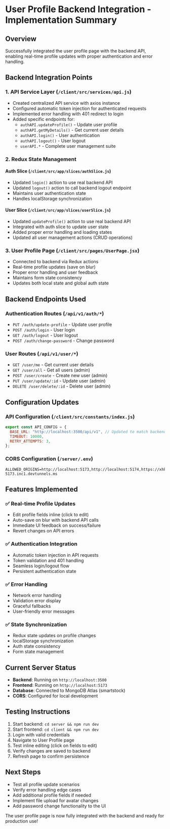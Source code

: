 # User Profile Backend Integration - Implementation Summary

## Overview

Successfully integrated the user profile page with the backend API, enabling real-time profile updates with proper authentication and error handling.

## Backend Integration Points

### 1. API Service Layer (`/client/src/services/api.js`)

- Created centralized API service with axios instance
- Configured automatic token injection for authenticated requests
- Implemented error handling with 401 redirect to login
- Added specific endpoints for:
  - `authAPI.updateProfile()` - Update user profile
  - `authAPI.getMyDetails()` - Get current user details
  - `authAPI.login()` - User authentication
  - `authAPI.logout()` - User logout
  - `userAPI.*` - Complete user management suite

### 2. Redux State Management

#### Auth Slice (`/client/src/app/slices/authSlice.js`)

- Updated `login()` action to use real backend API
- Updated `logout()` action to call backend logout endpoint
- Maintains user authentication state
- Handles localStorage synchronization

#### User Slice (`/client/src/app/slices/userSlice.js`)

- Updated `updateProfile()` action to use real backend API
- Integrated with auth slice to update user state
- Added proper error handling and loading states
- Updated all user management actions (CRUD operations)

### 3. User Profile Page (`/client/src/pages/UserPage.jsx`)

- Connected to backend via Redux actions
- Real-time profile updates (save on blur)
- Proper error handling and user feedback
- Maintains form state consistency
- Updates both local state and global auth state

## Backend Endpoints Used

### Authentication Routes (`/api/v1/auth/*`)

- `PUT /auth/update-profile` - Update user profile
- `POST /auth/login` - User login
- `GET /auth/logout` - User logout
- `POST /auth/change-password` - Change password

### User Routes (`/api/v1/user/*`)

- `GET /user/me` - Get current user details
- `GET /user/all` - Get all users (admin)
- `POST /user/create` - Create new user (admin)
- `PUT /user/update/:id` - Update user (admin)
- `DELETE /user/delete/:id` - Delete user (admin)

## Configuration Updates

### API Configuration (`/client/src/constants/index.js`)

```javascript
export const API_CONFIG = {
  BASE_URL: "http://localhost:3500/api/v1", // Updated to match backend
  TIMEOUT: 10000,
  RETRY_ATTEMPTS: 3,
};
```

### CORS Configuration (`/server/.env`)

```properties
ALLOWED_ORIGINS=http://localhost:5173,http://localhost:5174,https://xhk7644x-5173.inc1.devtunnels.ms
```

## Features Implemented

### ✅ Real-time Profile Updates

- Edit profile fields inline (click to edit)
- Auto-save on blur with backend API calls
- Immediate UI feedback on success/failure
- Revert changes on API errors

### ✅ Authentication Integration

- Automatic token injection in API requests
- Token validation and 401 handling
- Seamless login/logout flow
- Persistent authentication state

### ✅ Error Handling

- Network error handling
- Validation error display
- Graceful fallbacks
- User-friendly error messages

### ✅ State Synchronization

- Redux state updates on profile changes
- localStorage synchronization
- Auth state consistency
- Form state management

## Current Server Status

- **Backend**: Running on `http://localhost:3500`
- **Frontend**: Running on `http://localhost:5173`
- **Database**: Connected to MongoDB Atlas (smartstock)
- **CORS**: Configured for local development

## Testing Instructions

1. Start backend: `cd server && npm run dev`
2. Start frontend: `cd client && npm run dev`
3. Login with valid credentials
4. Navigate to User Profile page
5. Test inline editing (click on fields to edit)
6. Verify changes are saved to backend
7. Refresh page to confirm persistence

## Next Steps

- Test all profile update scenarios
- Verify error handling edge cases
- Add additional profile fields if needed
- Implement file upload for avatar changes
- Add password change functionality to the UI

The user profile page is now fully integrated with the backend and ready for production use!
